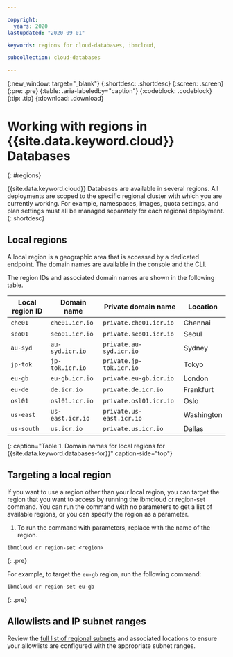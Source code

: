 ```yaml
---

copyright:
  years: 2020
lastupdated: "2020-09-01"

keywords: regions for cloud-databases, ibmcloud, 

subcollection: cloud-databases

---
```


{:new_window: target="_blank"}
{:shortdesc: .shortdesc}
{:screen: .screen}
{:pre: .pre}
{:table: .aria-labeledby="caption"}
{:codeblock: .codeblock}
{:tip: .tip}
{:download: .download}

# Working with regions in {{site.data.keyword.cloud}} Databases 
{: #regions}

{{site.data.keyword.cloud}} Databases are available in several regions. All deployments are scoped to the specific regional cluster with which you are currently working. For example, namespaces, images, quota settings, and plan settings must all be managed separately for each regional deployment.
{: shortdesc}

## Local regions

A local region is a geographic area that is accessed by a dedicated endpoint. The domain names are available in the console and the CLI.

The region IDs and associated domain names are shown in the following table.

|Local region ID	|Domain name	|Private domain name	| Location
|--------|--------|--------|--------|
`che01`	| `che01.icr.io`	| `private.che01.icr.io` | Chennai
`seo01`	| `seo01.icr.io`	| `private.seo01.icr.io`	| Seoul
`au-syd` | `au-syd.icr.io` | `private.au-syd.icr.io` | Sydney
`jp-tok`	| `jp-tok.icr.io`	| `private.jp-tok.icr.io`	| Tokyo
`eu-gb` |`eu-gb.icr.io` | `private.eu-gb.icr.io` | London
`eu-de`	| `de.icr.io`	| `private.de.icr.io`	| Frankfurt
`osl01`	| `osl01.icr.io`	| `private.osl01.icr.io`	| Oslo
`us-east`	| `us-east.icr.io`	| `private.us-east.icr.io` | Washington
`us-south`	| `us.icr.io`	| `private.us.icr.io`	| Dallas
{: caption="Table 1. Domain names for local regions for {{site.data.keyword.databases-for}}" caption-side="top"}

## Targeting a local region

If you want to use a region other than your local region, you can target the region that you want to access by running the ibmcloud cr region-set command. You can run the command with no parameters to get a list of available regions, or you can specify the region as a parameter.

1. To run the command with parameters, replace <region> with the name of the region.
```
ibmcloud cr region-set <region>
```
{: .pre}

For example, to target the `eu-gb` region, run the following command:
```
ibmcloud cr region-set eu-gb
```
{: .pre}


## Allowlists and IP subnet ranges

Review the [full list of regional subnets](/docs/cloud-databases?topic=cloud-databases-allowlisting#allowlisting-cloud-databases-in-your-environment) and associated locations to ensure your allowlists are configured with the appropriate subnet ranges. 